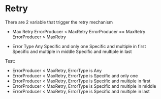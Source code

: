 # Retry


There are 2 variable that trigger the retry mechanism
- Max Retry
  ErrorProducer < MaxRetry
  ErrorProducer == MaxRetry
  ErrorProducer > MaxRetry
  
- Error Type
    Any
    Specific and only one
    Specific and multiple in first
    Specific and multiple in middle
    Specific and multiple in last

Test:
- ErrorProducer < MaxRetry, ErrorType is Any
- ErrorProducer < MaxRetry, ErrorType is Specific and only one
- ErrorProducer < MaxRetry, ErrorType is Specific and multiple in first
- ErrorProducer < MaxRetry, ErrorType is Specific and multiple in middle
- ErrorProducer < MaxRetry, ErrorType is Specific and multiple in last
